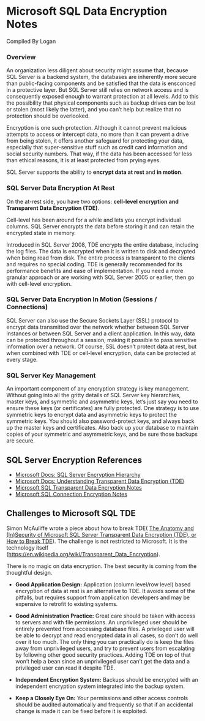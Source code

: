 # Microsoft SQL Data Encryption Notes

Compiled By Logan

### Overview
An organization less diligent about security might assume that, because SQL Server is a backend system, the databases are inherently more secure than public-facing components and be satisfied that the data is ensconced in a protective layer. But SQL Server still relies on network access and is consequently exposed enough to warrant protection at all levels. Add to this the possibility that physical components such as backup drives can be lost or stolen (most likely the latter), and you can’t help but realize that no protection should be overlooked.

Encryption is one such protection. Although it cannot prevent malicious attempts to access or intercept data, no more than it can prevent a drive from being stolen, it offers another safeguard for protecting your data, especially that super-sensitive stuff such as credit card information and social security numbers. That way, if the data has been accessed for less than ethical reasons, it is at least protected from prying eyes.

SQL Server supports the ability to **encrypt data at rest** and **in motion**. 

### SQL Server Data Encryption At Rest
On the at-rest side, you have two options: **cell-level encryption and Transparent Data Encryption (TDE)**. 

Cell-level has been around for a while and lets you encrypt individual columns. SQL Server encrypts the data before storing it and can retain the encrypted state in memory.

Introduced in SQL Server 2008, TDE encrypts the entire database, including the log files. The data is encrypted when it is written to disk and decrypted when being read from disk. The entire process is transparent to the clients and requires no special coding. TDE is generally recommended for its performance benefits and ease of implementation. If you need a more granular approach or are working with SQL Server 2005 or earlier, then go with cell-level encryption.

### SQL Server Data Encryption In Motion (Sessions / Connections)
SQL Server can also use the Secure Sockets Layer (SSL) protocol to encrypt data transmitted over the network whether between SQL Server instances or between SQL Server and a client application. In this way, data can be protected throughout a session, making it possible to pass sensitive information over a network. Of course, SSL doesn’t protect data at rest, but when combined with TDE or cell-level encryption, data can be protected at every stage.

### SQL Server Key Management
An important component of any encryption strategy is key management. Without going into all the gritty details of SQL Server key hierarchies, master keys, and symmetric and asymmetric keys, let’s just say you need to ensure these keys (or certificates) are fully protected. One strategy is to use symmetric keys to encrypt data and asymmetric keys to protect the symmetric keys. You should also password-protect keys, and always back up the master keys and certificates. Also back up your database to maintain copies of your symmetric and asymmetric keys, and be sure those backups are secure.

## SQL Server Encryption References
* [Microsoft Docs: SQL Server Encryption Hierarchy](https://docs.microsoft.com/en-us/previous-versions/sql/sql-server-2008-r2/ms189586(v%3dsql.105))
* [Microsoft Docs: Understanding Transparent Data Encryption (TDE)](<https://docs.microsoft.com/en-us/previous-versions/sql/sql-server-2008-r2/bb934049(v%3dsql.105)>)
* [Microsoft SQL Transparent Data Encryption Notes](<https://github.com/loganSQL/SQLDBA/blob/master/05SQLSecurity/MicrosoftTDENotes.md>)
* [Microsoft SQL Connection Encryption Notes](<https://github.com/loganSQL/SQLDBA/blob/master/05SQLSecurity/MicrosoftSQLConnectionEncryptionNotes.md>)

## Challenges to Microsoft SQL TDE
Simon McAuliffe wrote a piece about how to break TDE(
[The Anatomy and (In)Security of Microsoft SQL Server Transparent Data Encryption (TDE), or How to Break TDE](<https://simonmcauliffe.com/technology/tde/>)). The challenge is not restricted to Microsoft. It is the technology itself (<https://en.wikipedia.org/wiki/Transparent_Data_Encryption>). 

There is no magic on data encryption. The best security is coming from the thoughtful design.
* **Good Application Design:** Application (column level/row level) based encryption of data at rest is an alternative to TDE. It avoids some of the pitfalls, but requires support from application developers and may be expensive to retrofit to existing systems.

* **Good Administration Practice:** Great care should be taken with access to servers and with file permissions. An unprivileged user should be entirely prevented from accessing database files. A privileged user will be able to decrypt and read encrypted data in all cases, so don’t do well over it too much. The only thing you can practically do is keep the files away from unprivileged users, and try to prevent users from escalating by following other good security practices. Adding TDE on top of that won’t help a bean since an unprivileged user can’t get the data and a privileged user can read it despite TDE.

* **Independent Encryption System:** Backups should be encrypted with an independent encryption system integrated into the backup system.

* **Keep a Closely Eye On:** Your permissions and other access controls should be audited automatically and frequently so that if an accidental change is made it can be fixed before it is exploited.


